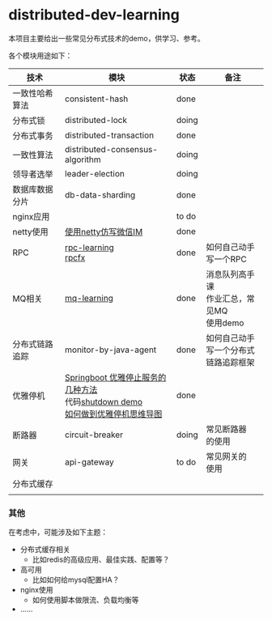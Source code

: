 # distributed-dev-learning

本项目主要给出一些常见分布式技术的demo，供学习、参考。

各个模块用途如下：

| 技术           | 模块                                                         | 状态  | 备注                                             |
| -------------- | ------------------------------------------------------------ | ----- | ------------------------------------------------ |
| 一致性哈希算法 | consistent-hash                                              | done  |                                                  |
| 分布式锁       | distributed-lock                                             | doing |                                                  |
| 分布式事务     | distributed-transaction                                      | done  |                                                  |
| 一致性算法     | distributed-consensus-algorithm                              | doing |                                                  |
| 领导者选举     | leader-election                                              | doing |                                                  |
| 数据库数据分片 | db-data-sharding                                             | done  |                                                  |
| nginx应用      |                                                              | to do |                                                  |
| netty使用      | [使用netty仿写微信IM](https://github.com/evasnowind/netty-im) | done  |                                                  |
| RPC            | [rpc-learning](https://github.com/evasnowind/rpc-learning)<br/>[rpcfx](https://github.com/evasnowind/rpcfx) | done  | 如何自己动手<br/>写一个RPC                       |
| MQ相关         | [mq-learning](https://github.com/evasnowind/mq-learning)     | done  | 消息队列高手课<br/>作业汇总，常见MQ<br/>使用demo |
| 分布式链路追踪 | monitor-by-java-agent                                        | done  | 如何自己动手<br/>写一个分布式<br/>链路追踪框架   |
| 优雅停机       | [Springboot 优雅停止服务的几种方法](https://www.cnblogs.com/huangqingshi/p/11370291.html)   <br/>代码[shutdown demo](https://github.com/evasnowind/shutdowndemo)<br/>[如何做到优雅停机思维导图](docs/如何做到优雅停机.xmind) | done  |                                                  |
| 断路器         | circuit-breaker                                              | doing | 常见断路器<br/>的使用                            |
| 网关           | api-gateway                                                  | to do | 常见网关的<br/>使用                              |
| 分布式缓存     |                                                              |       |                                                  |
|                |                                                              |       |                                                  |



### 其他

在考虑中，可能涉及如下主题：

- 分布式缓存相关
  - 比如redis的高级应用、最佳实践、配置等？
- 高可用
  - 比如如何给mysql配置HA？
- nginx使用
  - 如何使用脚本做限流、负载均衡等
- ......
